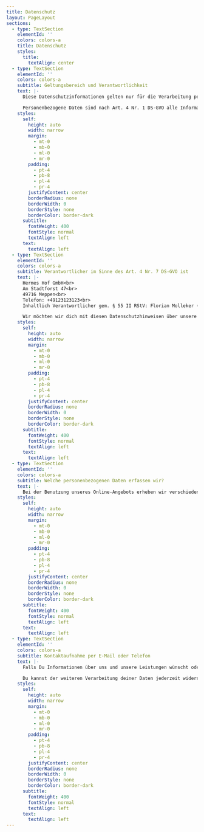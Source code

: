 ```yaml
---
title: Datenschutz
layout: PageLayout
sections:
  - type: TextSection
    elementId: ''
    colors: colors-a
    title: Datenschutz
    styles:
      title:
        textAlign: center
  - type: TextSection
    elementId: ''
    colors: colors-a
    subtitle: Geltungsbereich und Verantwortlichkeit
    text: |-
      Diese Datenschutzinformationen gelten nur für die Verarbeitung personenbezogener Daten bei dem Besuch und der Nutzung unserer Webseite https://www.hermeshof.com und der auf der Website befindlichen Web App. Die Datenschutzinformationen gelten nicht wir Webseiten oder Apps anderer Anbieter, auf die wir im Rahmen unseres Online-Angebots verweisen. Bitte informiere Dich auf bei dem jeweiligen Anbieter über den Umgang mit deinen Daten, falls Du von unserem Online-Angebot auf andere Webseiten oder Apps weitergeleitet wirst.

      Personenbezogene Daten sind nach Art. 4 Nr. 1 DS-GVO alle Informationen, die sich auf eine identifizierte oder identifizierbare Person beziehen („betroffene Person“). Hierunter fallen z.B. persönliche Angaben wie Name, Anschrift, E-Mail-Adresse und Telefonnummer, aber auch weitergehende Informationen, wie z.B. Nachrichten, die Du uns schickst oder dein Nutzerverhalten in Bezug auf unser Online-Angebot. Die Erkärung für alle weiteren Begrifflichkeiten findest Du in den Begriffsbestimmungen des Art. 4 DS-GVO.
    styles:
      self:
        height: auto
        width: narrow
        margin:
          - mt-0
          - mb-0
          - ml-0
          - mr-0
        padding:
          - pt-4
          - pb-8
          - pl-4
          - pr-4
        justifyContent: center
        borderRadius: none
        borderWidth: 0
        borderStyle: none
        borderColor: border-dark
      subtitle:
        fontWeight: 400
        fontStyle: normal
        textAlign: left
      text:
        textAlign: left
  - type: TextSection
    elementId: ''
    colors: colors-a
    subtitle: Verantwortlicher im Sinne des Art. 4 Nr. 7 DS-GVO ist
    text: |-
      Hermes Hof GmbH<br>
      Am Stadtforst 47<br>
      49716 Meppen<br>
      Telefon: +49123123123<br>
      Inhaltlich Verantwortlicher gem. § 55 II RStV: Florian Molleker (Anschrift s.o.)

      Wir möchten wir dich mit diesen Datenschutzhinweisen über unsere Verarbeitungsvorgänge informieren und zugleich den gesetzlichen Pflichten, insbesondere aus der EU-Datenschutz-Grundverordnung (DS-GVO), nachkommen.
    styles:
      self:
        height: auto
        width: narrow
        margin:
          - mt-0
          - mb-0
          - ml-0
          - mr-0
        padding:
          - pt-4
          - pb-8
          - pl-4
          - pr-4
        justifyContent: center
        borderRadius: none
        borderWidth: 0
        borderStyle: none
        borderColor: border-dark
      subtitle:
        fontWeight: 400
        fontStyle: normal
        textAlign: left
      text:
        textAlign: left
  - type: TextSection
    elementId: ''
    colors: colors-a
    subtitle: Welche personenbezogenen Daten erfassen wir?
    text: |-
      Bei der Benutzung unseres Online-Angebots erheben wir verschiedene Kategorien personenbezogener Daten zu unterschiedlichen Zwecken. Wir möchten diese Datenverarbeitungsvorgänge im Folgenden so übersichtlich wie möglich für Dich darstellen.
    styles:
      self:
        height: auto
        width: narrow
        margin:
          - mt-0
          - mb-0
          - ml-0
          - mr-0
        padding:
          - pt-4
          - pb-8
          - pl-4
          - pr-4
        justifyContent: center
        borderRadius: none
        borderWidth: 0
        borderStyle: none
        borderColor: border-dark
      subtitle:
        fontWeight: 400
        fontStyle: normal
        textAlign: left
      text:
        textAlign: left
  - type: TextSection
    elementId: ''
    colors: colors-a
    subtitle: Kontaktaufnahme per E-Mail oder Telefon
    text: |-
      Falls Du Informationen über uns und unsere Leistungen wünscht oder mit uns aus sonstigem Grund Kontakt aufnehmen möchten, kannst Du uns jederzeit per E-Mail oder telefonisch kontaktieren. Wir verarbeiten die von Dir mitgeteilten Informationen dann, um Dein Anliegen zu bearbeiten und mir Dir zu kommunizieren. Rechtsgrundlage für diese Datenverarbeitung ist Art. 6 Abs. 1 S. 1 lit. f DS-GVO oder, falls wir bereits in einem Vertragsverhältnis mit Dir stehen oder die Kontaktaufnahme der Anbahnung eines solches Vertragsverhältnisses dient, Art. 6 Abs. 1 S. 1 lit. b DS-GVO.

      Du kannst der weiteren Verarbeitung deiner Daten jederzeit widersprechen, wenn Du diese nicht mehr wünscht (siehe Ziffer 9). Die Daten, die wir im Zusammenhang mit Deiner Kontaktanfrage erheben, werden gelöscht, sobald Dein Anliegen vollständig und abschließend bearbeitet ist und keine weitere Kommunikation mit Dir erforderlich oder von Dir gewünscht ist.
    styles:
      self:
        height: auto
        width: narrow
        margin:
          - mt-0
          - mb-0
          - ml-0
          - mr-0
        padding:
          - pt-4
          - pb-8
          - pl-4
          - pr-4
        justifyContent: center
        borderRadius: none
        borderWidth: 0
        borderStyle: none
        borderColor: border-dark
      subtitle:
        fontWeight: 400
        fontStyle: normal
        textAlign: left
      text:
        textAlign: left
---
```

